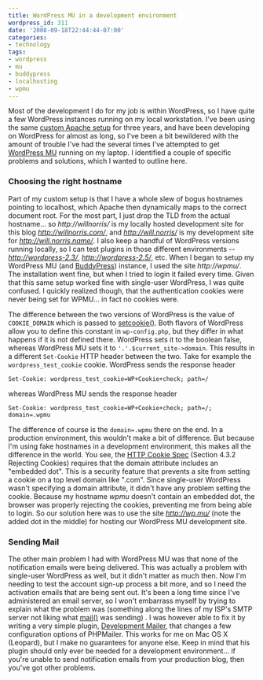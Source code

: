 ```yaml
---
title: WordPress MU in a development environment
wordpress_id: 311
date: '2008-09-18T22:44:44-07:00'
categories:
- technology
tags:
- wordpress
- mu
- buddypress
- localhosting
- wpmu
---
```

Most of the development I do for my job is within WordPress, so I have quite a few WordPress instances running on my
local workstation.  I've been using the same [custom Apache setup][] for three years, and have been developing on
WordPress for almost as long, so I've been a bit bewildered with the amount of trouble I've had the several times I've
attempted to get [WordPress MU][] running on my laptop.  I identified a couple of specific problems and solutions, which
I wanted to outline here.

[custom Apache setup]: http://willnorris.com/2005/05/dev_environment
[WordPress MU]: http://mu.wordpress.org/

### Choosing the right hostname ###

Part of my custom setup is that I have a whole slew of bogus hostnames pointing to localhost, which Apache then
dynamically maps to the correct document root.  For the most part, I just drop the TLD from the actual hostname... so
*http://willnorris/* is my locally hosted development site for this blog *http://willnorris.com/*, and
*http://will.norris/* is my development site for *http://will.norris.name/*.  I also keep a handful of WordPress
versions running locally, so I can test plugins in those different environments -- *http://wordpress-2.3/*,
*http://wordpress-2.5/*, etc.  When I began to setup my WordPress MU (and [BuddyPress][]) instance, I used the site
*http://wpmu/*.  The installation went fine, but when I tried to login it failed every time.  Given that this same setup
worked fine with single-user WordPress, I was quite confused.  I quickly realized though, that the authentication
cookies were never being set for WPMU... in fact no cookies were.

The difference between the two versions of WordPress is the value of `COOKIE_DOMAIN` which is passed to [setcookie()][].
Both flavors of WordPress allow you to define this constant in `wp-config.php`, but they differ in what happens if it is
not defined there.  WordPress sets it to the boolean false, whereas WordPress MU sets it to `'.'.$current_site->domain`.
This results in a different `Set-Cookie` HTTP header between the two.  Take for example the `wordpress_test_cookie`
cookie.  WordPress sends the response header

    Set-Cookie: wordpress_test_cookie=WP+Cookie+check; path=/

whereas WordPress MU sends the response header

    Set-Cookie: wordpress_test_cookie=WP+Cookie+check; path=/; domain=.wpmu

The difference of course is the `domain=.wpmu` there on the end.  In a production environment, this wouldn't make a bit
of difference.  But because I'm using fake hostnames in a development environment, this makes all the difference in the
world.  You see, the [HTTP Cookie Spec][] (Section 4.3.2 Rejecting Cookies) requires that the domain attribute includes
an "embedded dot".  This is a security feature that prevents a site from setting a cookie on a top level domain like
".com".  Since single-user WordPress wasn't specifying a domain attribute, it didn't have any problem setting the
cookie.  Because my hostname *wpmu* doesn't contain an embedded dot, the browser was properly rejecting the cookies,
preventing me from being able to login.  So our solution here was to use the site *http://wp.mu/* (note the added dot in
the middle) for hosting our WordPress MU development site.

[setcookie()]: http://php.net/setcookie
[BuddyPress]: http://buddypress.org/
[HTTP Cookie Spec]: http://www.ietf.org/rfc/rfc2109.txt

### Sending Mail ###

The other main problem I had with WordPress MU was that none of the notification emails were being delivered.  This was
actually a problem with single-user WordPress as well, but it didn't matter as much then.  Now I'm needing to test the
account sign-up process a bit more, and so I need the activation emails that are being sent out.  It's been a long time
since I've administered an email server, so I won't embarrass myself by trying to explain what the problem was
(something along the lines of my ISP's SMTP server not liking what [mail()][] was sending) .  I was however able to fix
it by writing a very simple plugin, [Development Mailer][], that changes a few configuration options of PHPMailer.  This
works for me on Mac OS X (Leopard), but I make no guarantees for anyone else.  Keep in mind that his plugin should only
ever be needed for a development environment... if you're unable to send notification emails from your production blog,
then you've got other problems.

[Development Mailer]: http://willnorris.com/svn/will.norris.name/trunk/public/wordpress-content/plugins/development-mailer.php
[mail()]: http://php.net/mail
